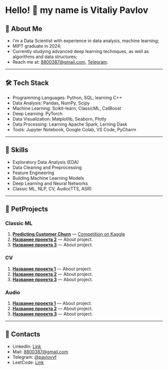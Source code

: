 # Hello! 👋 my name is Vitaliy Pavlov

## 🚀 About Me
- I'm a Data Scientist with experience in data analysis, machine learning;
- MIPT graduate in 2024;
- Currently studying advanced deep learning techniques, as well as algorithms and data structures;
- Reach me at: 8800387@gmail.com, [Telegram](https://t.me/pavlovvf).

---

## 🛠️ Tech Stack
- Programming Languages: Python, SQL, learning C++
- Data Analysis: Pandas, NumPy, Scipy
- Machine Learning: Scikit-learn, ClassicML, CatBoost
- Deep Learning: PyTorch
- Data Visualization: Matplotlib, Seaborn, Plotly
- Data Processing: Learning Apache Spark, Lerning Dask
- Tools: Jupyter Notebook, Google Colab, VS Code, PyCharm

---

## 📝 Skills
- Exploratory Data Analysis (EDA)
- Data Cleaning and Preprocessing
- Feature Engineering
- Building Machine Learning Models
- Deep Learning and Neural Networks
- Classic ML, NLP, CV, Audio(TTS, ASR)

---

## 💼 PetProjects
### Classic ML
1. **[Predicting Customer Churn](https://github.com/TaliyIvanov/PetProjects/tree/main/ClassicML/01.A-Money)** — [
Competition on Kaggle](https://www.kaggle.com/competitions/adengi-internship)
2. **[Название проекта 2](ссылка)** — About project.
3. **[Название проекта 3](ссылка)** — About project.

### CV
1. **[Название проекта 1](ссылка)** — About project.
2. **[Название проекта 2](ссылка)** — About project.
3. **[Название проекта 3](ссылка)** — About project.

### Audio
1. **[Название проекта 1](ссылка)** — About project.
2. **[Название проекта 2](ссылка)** — About project.
3. **[Название проекта 3](ссылка)** — About project.

---

## 💬 Contacts
- LinkedIn: [Link](https://www.linkedin.com/in/talium/)
- Mail: 8800387@gmail.com
- Telegram: [@pavlovvf](https://t.me/pavlovvf)
- LeetCode: [Link](https://leetcode.com/u/TaliyIvanov/)
